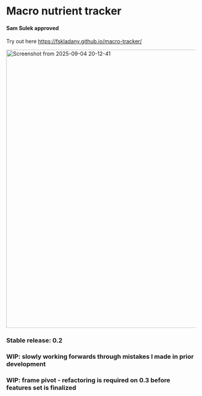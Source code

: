 # Macro nutrient tracker

#### Sam Sulek approved
Try out here https://fskladany.github.io/macro-tracker/

<img width="1323" height="741" alt="Screenshot from 2025-09-04 20-12-41" src="https://github.com/user-attachments/assets/6b374bd4-4e80-46bb-a0e0-af1c297559e9" />


### Stable release: 0.2
### WIP: slowly working forwards through mistakes I made in prior development
### WIP: frame pivot - refactoring is required on 0.3 before features set is finalized

